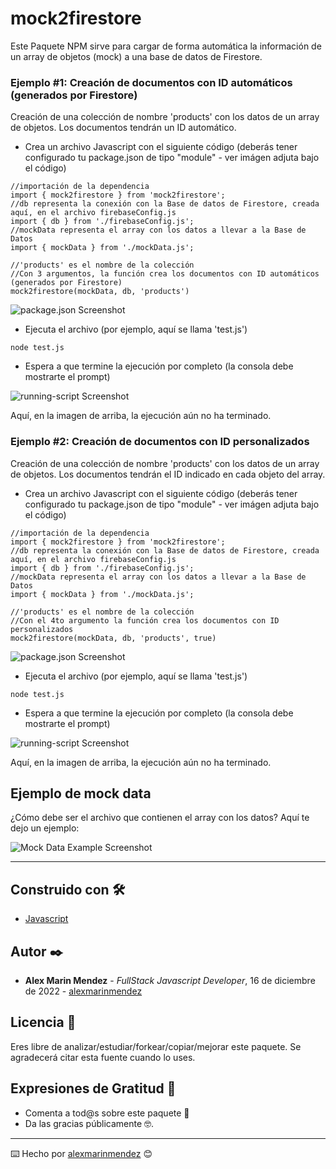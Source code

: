 # mock2firestore

Este Paquete NPM sirve para cargar de forma automática la información de un array de objetos (mock) a una base de datos de Firestore.

### Ejemplo #1: Creación de documentos con ID automáticos (generados por Firestore)
Creación de una colección de nombre 'products' con los datos de un array de objetos. Los documentos tendrán un ID automático.

* Crea un archivo Javascript con el siguiente código (deberás tener configurado tu package.json de tipo "module" - ver imágen adjuta bajo el código)
```
//importación de la dependencia
import { mock2firestore } from 'mock2firestore';
//db representa la conexión con la Base de datos de Firestore, creada aquí, en el archivo firebaseConfig.js
import { db } from './firebaseConfig.js';
//mockData representa el array con los datos a llevar a la Base de Datos
import { mockData } from './mockData.js';

//'products' es el nombre de la colección
//Con 3 argumentos, la función crea los documentos con ID automáticos (generados por Firestore)
mock2firestore(mockData, db, 'products')
```

![package.json Screenshot](https://i.imgur.com/EIk0XvY.jpg)

* Ejecuta el archivo (por ejemplo, aquí se llama 'test.js')
```
node test.js 
```
* Espera a que termine la ejecución por completo (la consola debe mostrarte el prompt)

![running-script Screenshot](https://i.imgur.com/Y7NDFAH.jpg)

Aquí, en la imagen de arriba, la ejecución aún no ha terminado.


### Ejemplo #2: Creación de documentos con ID personalizados
Creación de una colección de nombre 'products' con los datos de un array de objetos. Los documentos tendrán el ID indicado en cada objeto del array.

* Crea un archivo Javascript con el siguiente código (deberás tener configurado tu package.json de tipo "module" - ver imágen adjuta bajo el código)

```
//importación de la dependencia
import { mock2firestore } from 'mock2firestore';
//db representa la conexión con la Base de datos de Firestore, creada aquí, en el archivo firebaseConfig.js
import { db } from './firebaseConfig.js';
//mockData representa el array con los datos a llevar a la Base de Datos
import { mockData } from './mockData.js';

//'products' es el nombre de la colección
//Con el 4to argumento la función crea los documentos con ID personalizados
mock2firestore(mockData, db, 'products', true)
```

![package.json Screenshot](https://i.imgur.com/EIk0XvY.jpg)

* Ejecuta el archivo (por ejemplo, aquí se llama 'test.js')
```
node test.js 
```
* Espera a que termine la ejecución por completo (la consola debe mostrarte el prompt)

![running-script Screenshot](https://i.imgur.com/v6R9koI.jpg)

Aquí, en la imagen de arriba, la ejecución aún no ha terminado.


## Ejemplo de mock data
¿Cómo debe ser el archivo que contienen el array con los datos? Aquí te dejo un ejemplo:

![Mock Data Example Screenshot](https://i.imgur.com/j8KdwSo.jpg)

---
## Construido con 🛠️

* [Javascript](https://developer.mozilla.org/es/docs/Web/JavaScript)

## Autor ✒️

* **Alex Marin Mendez** - *FullStack Javascript Developer*, 16 de diciembre de 2022 - [alexmarinmendez](https://github.com/alexmarinmendez)

## Licencia 📄

Eres libre de analizar/estudiar/forkear/copiar/mejorar este paquete. Se agradecerá citar esta fuente cuando lo uses.

## Expresiones de Gratitud 🎁

* Comenta a tod@s sobre este paquete 📢
* Da las gracias públicamente 🤓.



---
⌨️ Hecho por [alexmarinmendez](https://github.com/alexmarinmendez) 😊
